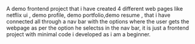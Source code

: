 A demo frontend project that i have created 4 different web pages like netflix ui , demo profile, demo portfolio,demo resume , that i have connected all through a nav bar with the options where the user gets the webpage as per the option he selectss in the nav bar, it is just a frontend project with minimal code i developed as i am a beginner.
